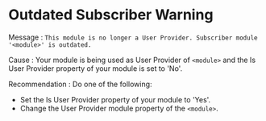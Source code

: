 # Outdated Subscriber Warning

Message : `This module is no longer a User Provider. Subscriber module '<module>' is outdated.`

Cause : Your module is being used as User Provider of `<module>` and the Is User Provider property of your module is set to 'No'.

Recommendation : Do one of the following:

* Set the Is User Provider property of your module to 'Yes'.
* Change the User Provider module property of the `<module>`.

